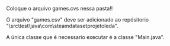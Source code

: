 Coloque o arquivo games.cvs nessa pasta!! 

O arquivo "games.csv" deve ser adicionado ao repósitorio "\src\test\java\com\steamdatasetprojetoleda".

A única classe que é necessario executar é a classe "Main.java".
